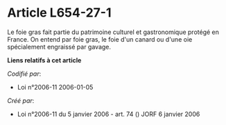 # Article L654-27-1

Le foie gras fait partie du patrimoine culturel et gastronomique protégé en France. On entend par foie gras, le foie d'un
canard ou d'une oie spécialement engraissé par gavage.

**Liens relatifs à cet article**

_Codifié par_:

  - Loi n°2006-11 2006-01-05

_Créé par_:

  - Loi n°2006-11 du 5 janvier 2006 - art. 74 () JORF 6 janvier 2006
